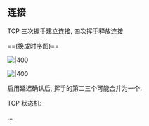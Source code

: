 
## 连接

TCP 三次握手建立连接, 四次挥手释放连接

==(换成时序图)==

![|400](../../../attach/计算机网络_三次握手.avif)



![|400](../../../attach/计算机网络_四次挥手.avif)

启用延迟确认后, 挥手的第二三个可能合并为一个.

TCP 状态机:

...